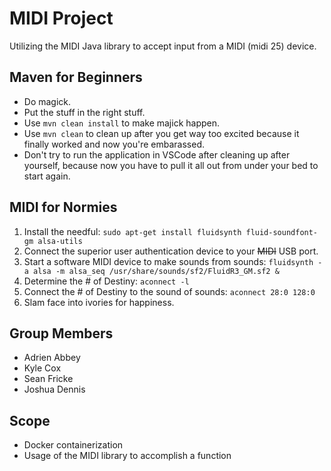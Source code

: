 # MIDI Project
Utilizing the MIDI Java library to accept input from a MIDI (midi 25) device.

## Maven for Beginners

- Do magick.
- Put the stuff in the right stuff.
- Use `mvn clean install` to make majick happen.
- Use `mvn clean` to clean up after you get way too excited because it finally worked and now you're embarassed.
- Don't try to run the application in VSCode after cleaning up after yourself, because now you have to pull it all out from under your bed to start again.

## MIDI for Normies

1. Install the needful: `sudo apt-get install fluidsynth fluid-soundfont-gm alsa-utils`
2. Connect the superior user authentication device to your ~~MIDI~~ USB port.
3. Start a software MIDI device to make sounds from sounds: `fluidsynth -a alsa -m alsa_seq /usr/share/sounds/sf2/FluidR3_GM.sf2 &`
4. Determine the # of Destiny: `aconnect -l`
5. Connect the # of Destiny to the sound of sounds: `aconnect 28:0 128:0`
6. Slam face into ivories for happiness.

## Group Members
- Adrien Abbey
- Kyle Cox
- Sean Fricke
- Joshua Dennis

## Scope
- Docker containerization
- Usage of the MIDI library to accomplish a function
